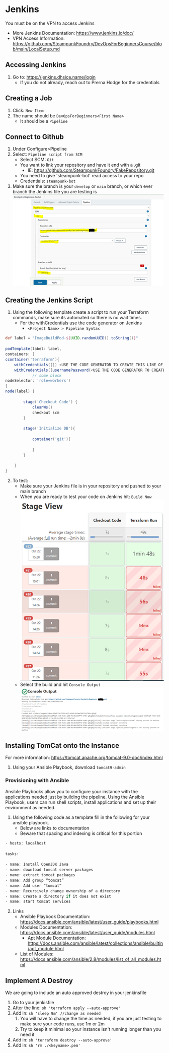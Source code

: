 # Jenkins
You must be on the VPN to access Jenkins
+ More Jenkins Documentation: https://www.jenkins.io/doc/
+ VPN Access Information: https://github.com/SteampunkFoundry/DevOpsForBeginnersCourse/blob/main/LocalSetup.md

## Accessing Jenkins
1. Go to: https://jenkins.dhsice.name/login
   + If you do not already, reach out to Prerna Hodge for the credentials

## Creating a Job
1. Click: `New Item`
2. The name should be `DevOpsForBeginners<First Name>`
   + It should be a `Pipeline`



## Connect to Github
1. Under Configure>Pipeline
2. Select: `Pipeline script from SCM`
   + Select SCM: `Git`
   + You want to link your repository and have it end with a .git
      + IE: https://github.com/SteampunkFoundry/FakeRepository.git
   + You need to give 'steampunk-bot' read access to your repo
   + Credentials: `steampunk-bot`
3. Make sure the branch is your `develop` or `main` branch, or which ever branch the Jenkins file you are testing is
   ![Configure](https://github.com/SteampunkFoundry/DevOpsForBeginnersCourse/blob/main/imgs/PipelineSetup_jenkins.PNG)

## Creating the Jenkins Script
1. Using the following template create a script to run your Terraform commands, make sure its automated so there is no wait times.
   + For the withCredentials use the code generator on Jenkins
      + `<Project Name> > Pipeline Syntax`
```groovy
def label = "ImageBuildPod-${UUID.randomUUID().toString()}"

podTemplate(label: label,
containers: [
ccontainer('terraform'){
    withCredentials([]) <USE THE CODE GENERATOR TO CREATE THIS LINE OF CODE WITH KEY CREDITIALS>
    withCredentials([usernamePassword(<USE THE CODE GENERATOR TO CREATE AWS ACCESS WITH JEFFAWS>) {
            // some block
nodeSelector: 'role=workers')
{
node(label) {

        stage('Checkout Code') {
            cleanWs()
            checkout scm
        }

        stage('Initialize DB'){

            container('git'){

            }
        }

    }
}
```
2. To test:
   + Make sure your Jenkins file is in your repository and pushed to your main branch
   + When you are ready to test your code on Jenkins hit: `Build Now`
     ![Builds](https://github.com/SteampunkFoundry/DevOpsForBeginnersCourse/blob/main/imgs/Builds_jenkins.PNG)
   + Select the build and hit `Console Output`
     ![Output](https://github.com/SteampunkFoundry/DevOpsForBeginnersCourse/blob/main/imgs/ConsoleOutput_jenkins.PNG)

## Installing TomCat onto the Instance
For more information: https://tomcat.apache.org/tomcat-9.0-doc/index.html
1. Using your Ansible Playbook, download `tomcat9-admin`

### Provisioning with Ansible
Ansible Playbooks allow you to configure your instance with the applications needed just by building the pipeline. Using the Ansible Playbook, users can run shell scripts, install applications and set up their environment as needed.
1. Using the following code as a template fill in the following for your ansible playbook.
   + Below are links to documentation
   + Beware that spacing and indexing is critical for this portion
```groovy
- hosts: localhost

tasks:

- name: Install OpenJDK Java
- name: download tomcat server packages
- name: extract tomcat packages
- name: Add group “tomcat”
- name: Add user “tomcat”
- name: Recursively change ownership of a directory
- name: Create a directory if it does not exist
- name: start tomcat services
```
2. Links
   + Ansible Playbook Documentation: https://docs.ansible.com/ansible/latest/user_guide/playbooks.html
   + Modules Documentation: https://docs.ansible.com/ansible/latest/user_guide/modules.html
       + Apt Module Documentation: https://docs.ansible.com/ansible/latest/collections/ansible/builtin/apt_module.html
   + List of Modules: https://docs.ansible.com/ansible/2.8/modules/list_of_all_modules.html


## Implement A Destroy
We are going to include an auto approved destroy in your jenkinsfile
1. Go to your jenkisfile
2. After the line: `sh 'terraform apply --auto-approve'`
3. Add in: `sh 'sleep 9m' //change as needed`
   1. You will have to change the time as needed, if you are just testing to make sure your code runs, use 1m or 2m
   2. Try to keep it minimal so your instance isn't running longer than you need it
4. Add in: `sh 'terraform destroy --auto-approve'`
5. Add in: `sh 'rm ./<keyname>.pem'`